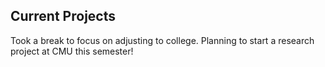 ## Current Projects

Took a break to focus on adjusting to college. Planning to start a research project at CMU this semester!
